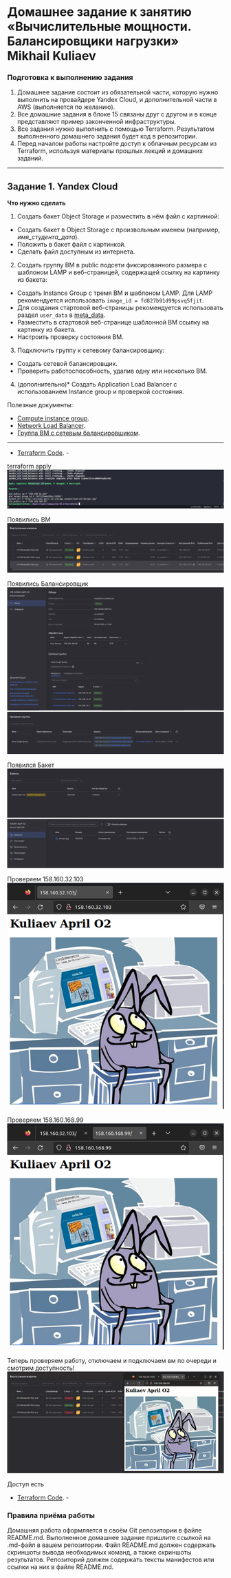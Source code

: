 # Домашнее задание к занятию «Вычислительные мощности. Балансировщики нагрузки»  Mikhail Kuliaev

### Подготовка к выполнению задания

1. Домашнее задание состоит из обязательной части, которую нужно выполнить на провайдере Yandex Cloud, и дополнительной части в AWS (выполняется по желанию). 
2. Все домашние задания в блоке 15 связаны друг с другом и в конце представляют пример законченной инфраструктуры.  
3. Все задания нужно выполнить с помощью Terraform. Результатом выполненного домашнего задания будет код в репозитории. 
4. Перед началом работы настройте доступ к облачным ресурсам из Terraform, используя материалы прошлых лекций и домашних заданий.

---
## Задание 1. Yandex Cloud 

**Что нужно сделать**

1. Создать бакет Object Storage и разместить в нём файл с картинкой:

 - Создать бакет в Object Storage с произвольным именем (например, _имя_студента_дата_).
 - Положить в бакет файл с картинкой.
 - Сделать файл доступным из интернета.
 
2. Создать группу ВМ в public подсети фиксированного размера с шаблоном LAMP и веб-страницей, содержащей ссылку на картинку из бакета:

 - Создать Instance Group с тремя ВМ и шаблоном LAMP. Для LAMP рекомендуется использовать `image_id = fd827b91d99psvq5fjit`.
 - Для создания стартовой веб-страницы рекомендуется использовать раздел `user_data` в [meta_data](https://cloud.yandex.ru/docs/compute/concepts/vm-metadata).
 - Разместить в стартовой веб-странице шаблонной ВМ ссылку на картинку из бакета.
 - Настроить проверку состояния ВМ.
 
3. Подключить группу к сетевому балансировщику:

 - Создать сетевой балансировщик.
 - Проверить работоспособность, удалив одну или несколько ВМ.
4. (дополнительно)* Создать Application Load Balancer с использованием Instance group и проверкой состояния.

Полезные документы:

- [Compute instance group](https://registry.terraform.io/providers/yandex-cloud/yandex/latest/docs/resources/compute_instance_group).
- [Network Load Balancer](https://registry.terraform.io/providers/yandex-cloud/yandex/latest/docs/resources/lb_network_load_balancer).
- [Группа ВМ с сетевым балансировщиком](https://cloud.yandex.ru/docs/compute/operations/instance-groups/create-with-balancer).

---
- [Terraform Code](https://github.com/mkuliaev/clopro-homeworks/tree/main/15.2/terraform). -

terraform apply
![11-04-01](https://github.com/stitsyuk98/sys-pattern-homework_git/blob/main/15.2/png/15.2-1.png)

Появились ВМ
![11-04-01](https://github.com/stitsyuk98/sys-pattern-homework_git/blob/main/15.2/png/lamp_vm.png)

Появились Балансировщик
![11-04-01](https://github.com/stitsyuk98/sys-pattern-homework_git/blob/main/15.2/png/Balanser.png)
![11-04-01](https://github.com/stitsyuk98/sys-pattern-homework_git/blob/main/15.2/png/cel_group.png)

Появился Бакет
![11-04-01](https://github.com/stitsyuk98/sys-pattern-homework_git/blob/main/15.2/png/Bucket.png)
![11-04-01](https://github.com/stitsyuk98/sys-pattern-homework_git/blob/main/15.2/png/Buket_jpg.png)

Проверяем 158.160.32.103
![11-04-01](https://github.com/stitsyuk98/sys-pattern-homework_git/blob/main/15.2/png/1_balaser.png)

Проверяем 158.160.168.99
![11-04-01](https://github.com/stitsyuk98/sys-pattern-homework_git/blob/main/15.2/png/2_balaser.png)

 



 Теперь проверяем работу, отключаем и подключаем вм по очереди и смотрим доступность! 
![11-04-01](https://github.com/stitsyuk98/sys-pattern-homework_git/blob/main/15.2/png/15.2_png_final_360p.gif)

Доступ есть


- [Terraform Code](https://github.com/stitsyuk98/sys-pattern-homework_git/blob/main/15.2/terraform). -

### Правила приёма работы

Домашняя работа оформляется в своём Git репозитории в файле README.md. Выполненное домашнее задание пришлите ссылкой на .md-файл в вашем репозитории.
Файл README.md должен содержать скриншоты вывода необходимых команд, а также скриншоты результатов.
Репозиторий должен содержать тексты манифестов или ссылки на них в файле README.md.
